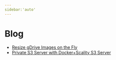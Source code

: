 ```yaml
---
sidebar:'auto'
---
```

# Blog
* [Resize gDrive Images on the Fly](resize-gdrive-images-on-the-fly.md)
* [Private S3 Server with Docker+Scality S3 Server](private-s3-server-with-dockerscality-s3-server.md)
